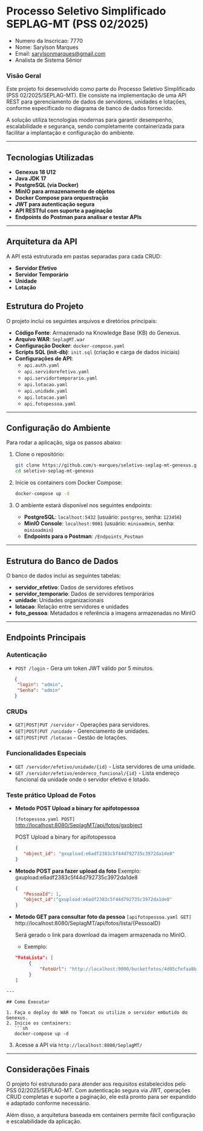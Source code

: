 # Processo Seletivo Simplificado SEPLAG-MT (PSS 02/2025)

- Numero da Inscricao: 7770
- Nome: Sarylson Marques
- Email: sarylsonmarques@gmail.com
- Analista de Sistema Sênior

### Visão Geral
Este projeto foi desenvolvido como parte do Processo Seletivo Simplificado (PSS 02/2025/SEPLAG-MT). Ele consiste na implementação de uma API REST para gerenciamento de dados de servidores, unidades e lotações, conforme especificado no diagrama de banco de dados fornecido.

A solução utiliza tecnologias modernas para garantir desempenho, escalabilidade e segurança, sendo completamente containerizada para facilitar a implantação e configuração do ambiente.

---

## Tecnologias Utilizadas
- **Genexus 18 U12**
- **Java JDK 17**
- **PostgreSQL (via Docker)**
- **MinIO para armazenamento de objetos**
- **Docker Compose para orquestração**
- **JWT para autenticação segura**
- **API RESTful com suporte a paginação**
- **Endpoints do Postman para analisar e testar APIs**
---

## Arquitetura da API
A API está estruturada em pastas separadas para cada CRUD:
- **Servidor Efetivo**
- **Servidor Temporário**
- **Unidade**
- **Lotação**

## Estrutura do Projeto

O projeto inclui os seguintes arquivos e diretórios principais:

- **Código Fonte**: Armazenado na Knowledge Base (KB) do Genexus.
- **Arquivo WAR**: `SeplagMT.war`
- **Configuração Docker**: `docker-compose.yaml`
- **Scripts SQL (init-db)**: `init.sql` (criação e carga de dados iniciais)
- **Configurações de API**:
  - `api.auth.yaml`
  - `api.servidorefetivo.yaml`
  - `api.servidortemporario.yaml`
  - `api.lotacao.yaml`
  - `api.unidade.yaml`
  - `api.lotacao.yaml`
  - `api.fotopessoa.yaml`
---

## Configuração do Ambiente

Para rodar a aplicação, siga os passos abaixo:

1. Clone o repositório:
   ```sh
   git clone https://github.com/s-marques/seletivo-seplag-mt-genexus.git
   cd seletivo-seplag-mt-genexus
   ```

2. Inicie os containers com Docker Compose:
   ```sh
   docker-compose up -d
   ```

3. O ambiente estará disponível nos seguintes endpoints:
   - **PostgreSQL**: `localhost:5432` (usuário: `postgres`, senha: `123456`)
   - **MinIO Console**: `localhost:9001` (usuário: `minioadmin`, senha: `minioadmin`)
   - **Endpoints para o Postman**: `/Endpoints_Postman`

---

## Estrutura do Banco de Dados

O banco de dados inclui as seguintes tabelas:

- **servidor_efetivo**: Dados de servidores efetivos
- **servidor_temporario**: Dados de servidores temporários
- **unidade**: Unidades organizacionais
- **lotacao**: Relação entre servidores e unidades
- **foto_pessoa**: Metadados e referência a imagens armazenadas no MinIO

---

## Endpoints Principais

### Autenticação
- `POST /login` - Gera um token JWT válido por 5 minutos.
```json
   {
    "login": "admin",
    "Senha": "admin"
   }
```
### CRUDs
- `GET|POST|PUT /servidor` - Operações para servidores.
- `GET|POST|PUT /unidade` - Gerenciamento de unidades.
- `GET|POST|PUT /lotacao` - Gestão de lotações.

### Funcionalidades Especiais
- `GET /servidor/efetivo/unidade/{id}` - Lista servidores de uma unidade.
- `GET /servidor/efetivo/endereco_funcional/{id}` - Lista endereço funcional da unidade onde o servidor efetivo é lotado.

### Teste prático Upload de Fotos
- **Metodo POST Upload a binary for apifotopessoa**

   ```[fotopessoa.yaml POST]``` 
  [ http://localhost:8080/SeplagMT/api/fotos/gxobject](http://localhost:8080/SeplagMT/api/fotos/gxobject)

   POST Upload a binary for apifotopessoa
   ```json
   {
      "object_id": "gxupload:e6adf2383c5f44d792735c3972da1de8"
   }
   ```

- **Metodo POST para fazer upload da foto**
Exemplo: gxupload:e6adf2383c5f44d792735c3972da1de8
   ```json
   {
      "PessoaId": 1,
      "object_id":"gxupload:e6adf2383c5f44d792735c3972da1de8"
   }
   ```
- **Metodo GET para consultar foto da pessoa**
```[apifotopessoa.yaml GET]``` 
   http://localhost:8080/SeplagMT/api/fotos/lista/{PessoaID}

   Será gerado o link para download da imagem armazenada no MinIO.
   - Exemplo:
   ```json
   "FotoLista": [
        {
            "FotoUrl": "http://localhost:9000/bucketfotos/4d05cfefaa8bef6a37202a599a1d9078.jpg?X-Amz-Algorithm=AWS4-HMAC-SHA256&X-Amz-Date=20250409T180747Z&X-Amz-SignedHeaders=host&X-Amz-Credential=Q9puyJNIPII7ZEecmla3%2F20250409%2Fus-east-1%2Fs3%2Faws4_request&X-Amz-Expires=300&X-Amz-Signature=e303e3f96c9366394918c012188690fd691df5343f1d73b0a521704b64ea7e3b"
        }
   ] 
```
---

## Como Executar

1. Faça o deploy do WAR no Tomcat ou utilize o servidor embutido do Genexus.
2. Inicie os containers:
   ```sh
   docker-compose up -d
   ```
3. Acesse a API via `http://localhost:8080/SeplagMT/`

---

## Considerações Finais

O projeto foi estruturado para atender aos requisitos estabelecidos pelo PSS 02/2025/SEPLAG-MT. Com autenticação segura via JWT, operações CRUD completas e suporte a paginação, ele está pronto para ser expandido e adaptado conforme necessário.

Além disso, a arquitetura baseada em containers permite fácil configuração e escalabilidade da aplicação.

